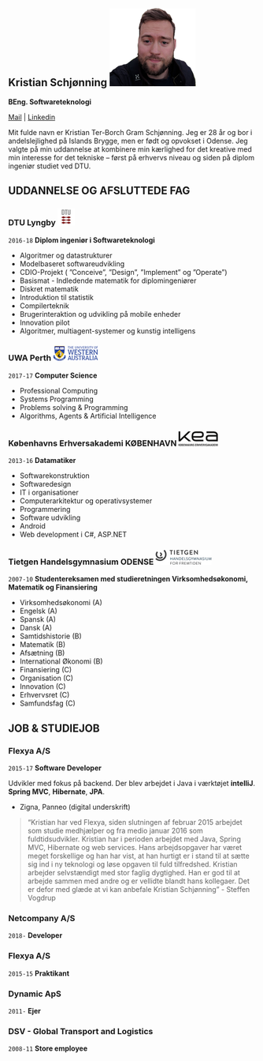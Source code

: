 ## Kristian Schjønning ![alt text][profil_billed]
__BEng. Softwareteknologi__
<div id="webaddress">
<a href="mailto:krelleschjoenning@gmail.com">Mail</a>
|
<a href="https://www.linkedin.com/in/kristian-schj%C3%B8nning-93b761105/">Linkedin</a>
</div>

Mit fulde navn er Kristian Ter-Borch Gram Schjønning. Jeg er 28 år og bor i andelslejlighed på Islands Brygge, men er født og opvokset i Odense.
Jeg valgte på min uddannelse at kombinere min kærlighed for det kreative med min interesse for det tekniske – først på erhvervs niveau og siden på diplom ingeniør studiet ved DTU. 

## UDDANNELSE OG AFSLUTTEDE FAG
### DTU Lyngby ![alt text][dtu]
`2016-18`
__Diplom ingeniør i Softwareteknologi__
* Algoritmer og datastrukturer
* Modelbaseret softwareudvikling
* CDIO-Projekt ( ”Conceive”, ”Design”, ”Implement” og ”Operate”)
* Basismat - Indledende matematik for diplomingeniører
* Diskret matematik
* Introduktion til statistik
* Compilerteknik
* Brugerinteraktion og udvikling på mobile enheder
* Innovation pilot
* Algoritmer, multiagent-systemer og kunstig intelligens

### UWA Perth ![alt text][uwa]
`2017-17`
__Computer Science__
* Professional Computing
* Systems Programming
* Problems solving & Programming
* Algorithms, Agents & Artificial Intelligence

### Københavns Erhversakademi KØBENHAVN ![alt text][kea]
`2013-16`
__Datamatiker__
* Softwarekonstruktion
* Softwaredesign
* IT i organisationer
* Computerarkitektur og operativsystemer
* Programmering   
* Software udvikling
* Android
* Web development i C#, ASP.NET

### Tietgen Handelsgymnasium ODENSE ![alt text][tietgen]
`2007-10`
__Studentereksamen med studieretningen Virksomhedsøkonomi, Matematik og Finansiering__
* Virksomhedsøkonomi (A) 
* Engelsk (A)
* Spansk (A)
* Dansk (A) 
* Samtidshistorie (B) 
* Matematik (B)
* Afsætning (B) 
* International Økonomi (B) 
* Finansiering (C) 
* Organisation (C) 
* Innovation (C) 
* Erhvervsret (C) 
* Samfundsfag (C)

## JOB & STUDIEJOB
### Flexya A/S
`2015-17`
__Software Developer__

Udvikler med fokus på backend. 
Der blev arbejdet i Java i værktøjet **intelliJ**. **Spring MVC**, **Hibernate**, **JPA**.
- Zigna, Panneo (digital underskrift)

> “Kristian har ved Flexya, siden slutningen af februar 2015 arbejdet som studie medhjælper og fra medio januar 2016 som
> fuldtidsudvikler. Kristian har i perioden arbejdet med Java, Spring MVC, Hibernate og web services. Hans arbejdsopgaver har
> været meget forskellige og han har vist, at han hurtigt er i stand til at sætte sig ind i ny teknologi og løse opgaven
> til fuld tilfredshed. Kristian arbejder selvstændigt med stor faglig dygtighed. Han er god til at arbejde sammen med andre
> og er vellidte blandt hans kollegaer. Det er defor med glæde at vi kan anbefale Kristian Schjønning” - Steffen Vogdrup 

### Netcompany A/S
`2018-`
__Developer__

### Flexya A/S
`2015-15`
__Praktikant__

### Dynamic ApS
`2011-`
__Ejer__

### DSV - Global Transport and Logistics 
`2008-11`
__Store employee__

[dtu]: https://github.com/krellesch/cv/blob/master/logo/dtu.png "Danmarks tekniske universitet"
[kea]: https://github.com/krellesch/cv/blob/master/logo/kea.png "Københavnserhvers akademi"
[uwa]: https://github.com/krellesch/cv/blob/master/logo/uwa.png "University Of Western Australia"
[tietgen]: https://github.com/krellesch/cv/blob/master/logo/tietgen.png "Tietgen handelsgymnasium"
[profil_billed]: https://github.com/krellesch/cv/blob/master/logo/profil_billed.png "Flot fyr"
